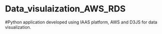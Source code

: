 # Data_visulaization_AWS_RDS
#Python application developed using IAAS platform, AWS and D3JS for data visualization.

